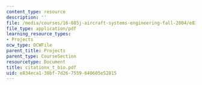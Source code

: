 ```yaml
---
content_type: resource
description: ''
file: /media/courses/16-885j-aircraft-systems-engineering-fall-2004/e834eca138bf7d267559640605e52815_citationx_t_bio.pdf
file_type: application/pdf
learning_resource_types:
- Projects
ocw_type: OCWFile
parent_title: Projects
parent_type: CourseSection
resourcetype: Document
title: citationx_t_bio.pdf
uid: e834eca1-38bf-7d26-7559-640605e52815
---
```

